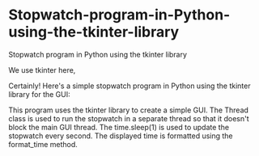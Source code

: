 # Stopwatch-program-in-Python-using-the-tkinter-library
Stopwatch program in Python using the tkinter library

We use tkinter here,

Certainly! Here's a simple stopwatch program in Python using the tkinter library for the GUI:

This program uses the tkinter library to create a simple GUI. The Thread class is used to run the stopwatch in a separate thread so that it doesn't block the main GUI thread. The time.sleep(1) is used to update the stopwatch every second. The displayed time is formatted using the format_time method.






